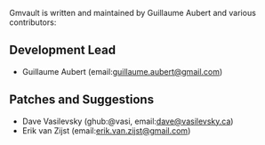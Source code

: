 Gmvault is written and maintained by Guillaume Aubert and
various contributors:

## Development Lead

- Guillaume Aubert (email:<guillaume.aubert@gmail.com>)


## Patches and Suggestions

- Dave Vasilevsky (ghub:@vasi, email:<dave@vasilevsky.ca>)
- Erik van Zijst (email:<erik.van.zijst@gmail.com>)
